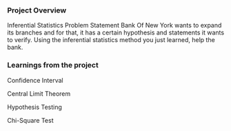 ### Project Overview

Inferential Statistics
Problem Statement
Bank Of New York wants to expand its branches and for that, it has a certain hypothesis and statements it wants to verify. Using the inferential statistics method you just learned, help the bank.


### Learnings from the project

Confidence Interval

Central Limit Theorem

Hypothesis Testing

Chi-Square Test


